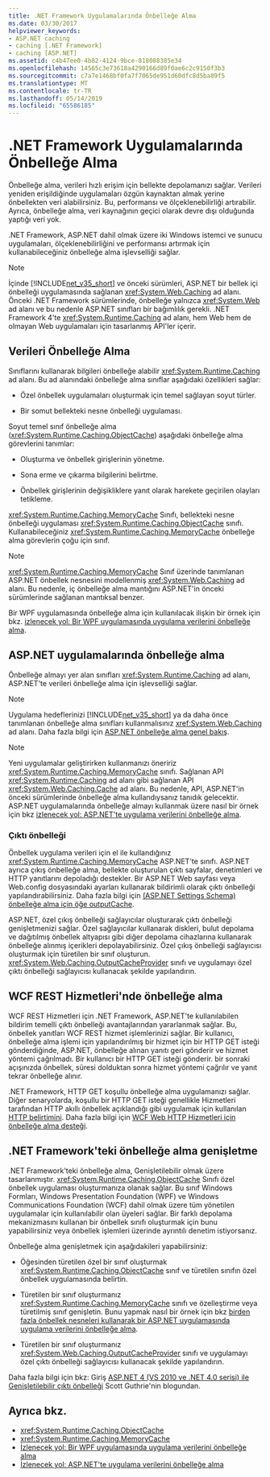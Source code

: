 ```yaml
---
title: .NET Framework Uygulamalarında Önbelleğe Alma
ms.date: 03/30/2017
helpviewer_keywords:
- ASP.NET caching
- caching [.NET Framework]
- caching [ASP.NET]
ms.assetid: c4b47ee0-4b82-4124-9bce-818088385e34
ms.openlocfilehash: 14565c3e73618a4290166d89f0ae6c2c9150f3b3
ms.sourcegitcommit: c7a7e1468bf0fa7f7065de951d60dfc8d5ba89f5
ms.translationtype: MT
ms.contentlocale: tr-TR
ms.lasthandoff: 05/14/2019
ms.locfileid: "65586185"
---
```

# <a name="caching-in-net-framework-applications"></a>.NET Framework Uygulamalarında Önbelleğe Alma
Önbelleğe alma, verileri hızlı erişim için bellekte depolamanızı sağlar. Verileri yeniden erişildiğinde uygulamaları özgün kaynaktan almak yerine önbellekten veri alabilirsiniz. Bu, performansı ve ölçeklenebilirliği artırabilir. Ayrıca, önbelleğe alma, veri kaynağının geçici olarak devre dışı olduğunda yaptığı veri yok.  
  
 .NET Framework, ASP.NET dahil olmak üzere iki Windows istemci ve sunucu uygulamaları, ölçeklenebilirliğini ve performansı artırmak için kullanabileceğiniz önbelleğe alma işlevselliği sağlar.  
  
> [!NOTE]
>  İçinde [!INCLUDE[net_v35_short](../../../includes/net-v35-short-md.md)] ve önceki sürümleri, ASP.NET bir bellek içi önbelleği uygulamasında sağlanan <xref:System.Web.Caching> ad alanı. Önceki .NET Framework sürümlerinde, önbelleğe yalnızca <xref:System.Web> ad alanı ve bu nedenle ASP.NET sınıfları bir bağımlılık gerekli. .NET Framework 4'te <xref:System.Runtime.Caching> ad alanı, hem Web hem de olmayan Web uygulamaları için tasarlanmış API'ler içerir.  
  
## <a name="caching-data"></a>Verileri Önbelleğe Alma  
 Sınıflarını kullanarak bilgileri önbelleğe alabilir <xref:System.Runtime.Caching> ad alanı. Bu ad alanındaki önbelleğe alma sınıflar aşağıdaki özellikleri sağlar:  
  
- Özel önbellek uygulamaları oluşturmak için temel sağlayan soyut türler.  
  
- Bir somut bellekteki nesne önbelleği uygulaması.  
  
 Soyut temel sınıf önbelleğe alma (<xref:System.Runtime.Caching.ObjectCache>) aşağıdaki önbelleğe alma görevlerini tanımlar:  
  
- Oluşturma ve önbellek girişlerinin yönetme.  
  
- Sona erme ve çıkarma bilgilerini belirtme.  
  
- Önbellek girişlerinin değişikliklere yanıt olarak harekete geçirilen olayları tetikleme.  
  
 <xref:System.Runtime.Caching.MemoryCache> Sınıfı, bellekteki nesne önbelleği uygulaması <xref:System.Runtime.Caching.ObjectCache> sınıfı. Kullanabileceğiniz <xref:System.Runtime.Caching.MemoryCache> önbelleğe alma görevlerin çoğu için sınıf.  
  
> [!NOTE]
>  <xref:System.Runtime.Caching.MemoryCache> Sınıf üzerinde tanımlanan ASP.NET önbellek nesnesini modellenmiş <xref:System.Web.Caching> ad alanı. Bu nedenle, iç önbelleğe alma mantığını ASP.NET'in önceki sürümlerinde sağlanan mantıksal benzer.  
  
 Bir WPF uygulamasında önbelleğe alma için kullanılacak ilişkin bir örnek için bkz. [izlenecek yol: Bir WPF uygulamasında uygulama verilerini önbelleğe alma](../../../docs/framework/wpf/advanced/walkthrough-caching-application-data-in-a-wpf-application.md).  
  
## <a name="caching-in-aspnet-applications"></a>ASP.NET uygulamalarında önbelleğe alma  
 Önbelleğe almayı yer alan sınıfları <xref:System.Runtime.Caching> ad alanı, ASP.NET'te verileri önbelleğe alma için işlevselliği sağlar.  
  
> [!NOTE]
>  Uygulama hedeflerinizi [!INCLUDE[net_v35_short](../../../includes/net-v35-short-md.md)] ya da daha önce tanımlanan önbelleğe alma sınıfları kullanmalısınız <xref:System.Web.Caching> ad alanı. Daha fazla bilgi için [ASP.NET önbelleğe alma genel bakış](https://docs.microsoft.com/previous-versions/aspnet/ms178597(v=vs.100)).  
  
> [!NOTE]
>  Yeni uygulamalar geliştirirken kullanmanızı öneririz <xref:System.Runtime.Caching.MemoryCache> sınıfı. Sağlanan API <xref:System.Runtime.Caching> ad alanı gibi sağlanan API <xref:System.Web.Caching.Cache> ad alanı. Bu nedenle, API, ASP.NET'in önceki sürümlerinde önbelleğe alma kullandıysanız tanıdık gelecektir. ASP.NET uygulamalarında önbelleğe almayı kullanmak üzere nasıl bir örnek için bkz [izlenecek yol: ASP.NET'te uygulama verilerini önbelleğe alma](https://docs.microsoft.com/previous-versions/ff477235(v=vs.100)).  
  
### <a name="output-caching"></a>Çıktı önbelleği  
 Önbellek uygulama verileri için el ile kullandığınız <xref:System.Runtime.Caching.MemoryCache> ASP.NET'te sınıfı. ASP.NET ayrıca çıkış önbelleğe alma, bellekte oluşturulan çıktı sayfalar, denetimleri ve HTTP yanıtlarını depoladığı destekler. Bir ASP.NET Web sayfası veya Web.config dosyasındaki ayarları kullanarak bildirimli olarak çıktı önbelleği yapılandırabilirsiniz. Daha fazla bilgi için [(ASP.NET Settings Schema) önbelleğe alma için öğe outputCache](https://docs.microsoft.com/previous-versions/dotnet/netframework-4.0/ms228124(v=vs.100)).  
  
 ASP.NET, özel çıkış önbelleği sağlayıcılar oluşturarak çıktı önbelleği genişletmenizi sağlar. Özel sağlayıcılar kullanarak diskleri, bulut depolama ve dağıtılmış önbellek altyapısı gibi diğer depolama cihazlarına kullanarak önbelleğe alınmış içerikleri depolayabilirsiniz. Özel çıkış önbelleği sağlayıcısı oluşturmak için türetilen bir sınıf oluşturun. <xref:System.Web.Caching.OutputCacheProvider> sınıfı ve uygulamayı özel çıktı önbelleği sağlayıcısı kullanacak şekilde yapılandırın.  
  
## <a name="caching-in-wcf-rest-services"></a>WCF REST Hizmetleri'nde önbelleğe alma  
 WCF REST Hizmetleri için .NET Framework, ASP.NET'te kullanılabilen bildirim temelli çıktı önbelleği avantajlarından yararlanmak sağlar. Bu, önbellek yanıtları WCF REST hizmet işlemlerinizi sağlar. Bir kullanıcı, önbelleğe alma işlemi için yapılandırılmış bir hizmet için bir HTTP GET isteği gönderdiğinde, ASP.NET, önbelleğe alınan yanıtı geri gönderir ve hizmet yöntemi çağrılmadı. Bir kullanıcı bir HTTP GET isteği gönderir. bir sonraki açışınızda önbellek, süresi dolduktan sonra hizmet yöntemi çağrılır ve yanıt tekrar önbelleğe alınır.  
  
 .NET Framework, HTTP GET koşullu önbelleğe alma uygulamanızı sağlar. Diğer senaryolarda, koşullu bir HTTP GET isteği genellikle Hizmetleri tarafından HTTP akıllı önbellek açıklandığı gibi uygulamak için kullanılan [HTTP belirtimini](https://go.microsoft.com/fwlink/?LinkId=165800). Daha fazla bilgi için [WCF Web HTTP Hizmetleri için önbelleğe alma desteği](https://go.microsoft.com/fwlink/?LinkId=184598).  
  
## <a name="extending-caching-in-the-net-framework"></a>.NET Framework'teki önbelleğe alma genişletme  
 .NET Framework'teki önbelleğe alma, Genişletilebilir olmak üzere tasarlanmıştır. <xref:System.Runtime.Caching.ObjectCache> Sınıfı özel önbellek uygulaması oluşturmanıza olanak sağlar. Bu sınıf Windows Formları, Windows Presentation Foundation (WPF) ve Windows Communications Foundation (WCF) dahil olmak üzere tüm yönetilen uygulamalar için kullanılabilir olan üyeleri sağlar. Bir farklı depolama mekanizmasını kullanan bir önbellek sınıfı oluşturmak için bunu yapabilirsiniz veya önbellek işlemleri üzerinde ayrıntılı denetim istiyorsanız.  
  
 Önbelleğe alma genişletmek için aşağıdakileri yapabilirsiniz:  
  
- Öğesinden türetilen özel bir sınıf oluşturmak <xref:System.Runtime.Caching.ObjectCache> sınıf ve türetilen sınıfın özel önbellek uygulamasında belirtin.  
  
- Türetilen bir sınıf oluşturmanız <xref:System.Runtime.Caching.MemoryCache> sınıfı ve özelleştirme veya türetilmiş sınıf genişletin. Bunu yapmak nasıl bir örnek için bkz [birden fazla önbellek nesneleri kullanarak bir ASP.NET uygulamasında uygulama verilerini önbelleğe alma](https://blogs.msdn.com/aspnetue/archive/2010/03/22/caching-application-data-by-using-multiple-cache-objects-in-an-asp-net-application.aspx).  
  
- Türetilen bir sınıf oluşturmanız <xref:System.Web.Caching.OutputCacheProvider> sınıfı ve uygulamayı özel çıktı önbelleği sağlayıcısı kullanacak şekilde yapılandırın.  
  
 Daha fazla bilgi için bkz: Giriş [ASP.NET 4 (VS 2010 ve .NET 4.0 serisi) ile Genişletilebilir çıktı önbelleği](https://go.microsoft.com/fwlink/?LinkId=185772) Scott Guthrie'nin blogundan.  
  
## <a name="see-also"></a>Ayrıca bkz.

- <xref:System.Runtime.Caching.ObjectCache>
- <xref:System.Runtime.Caching.MemoryCache>
- [İzlenecek yol: Bir WPF uygulamasında uygulama verilerini önbelleğe alma](../../../docs/framework/wpf/advanced/walkthrough-caching-application-data-in-a-wpf-application.md)
- [İzlenecek yol: ASP.NET'te uygulama verilerini önbelleğe alma](https://docs.microsoft.com/previous-versions/ff477235(v=vs.100))
